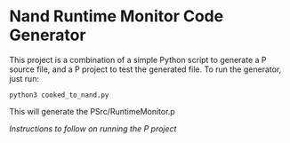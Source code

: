 # Nand Runtime Monitor Code Generator

This project is a combination of a simple Python script to generate a P source
file, and a P project to test the generated file. To run the generator, just
run:

```
python3 cooked_to_nand.py
```

This will generate the PSrc/RuntimeMonitor.p

_Instructions to follow on running the P project_
